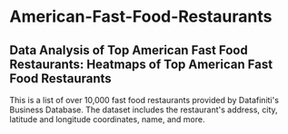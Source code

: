 # American-Fast-Food-Restaurants
## Data Analysis of Top American Fast Food Restaurants: Heatmaps of Top American Fast Food Restaurants

This is a list of over 10,000 fast food restaurants provided by Datafiniti's Business Database. The dataset includes the restaurant's address, city, latitude and longitude coordinates, name, and more.
